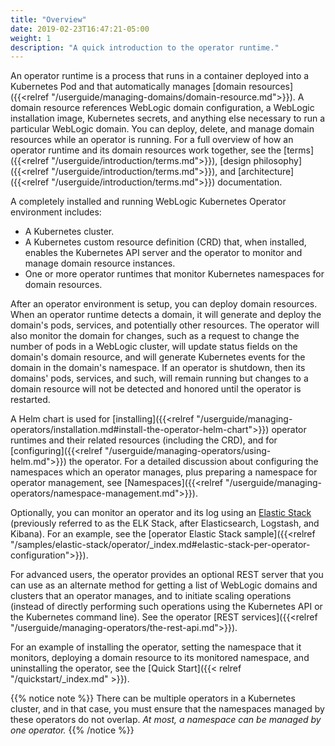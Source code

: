 ```yaml
---
title: "Overview"
date: 2019-02-23T16:47:21-05:00
weight: 1
description: "A quick introduction to the operator runtime."
---
```


An operator runtime is a process that runs in a container deployed into a Kubernetes Pod and that automatically manages
[domain resources]({{<relref "/userguide/managing-domains/domain-resource.md">}}).
A domain resource references WebLogic domain configuration,
a WebLogic installation image,
Kubernetes secrets,
and anything else necessary to run a particular WebLogic domain.
You can deploy, delete, and manage domain resources while an operator is running.
For a full overview of how an operator runtime and its domain resources work together, see the
[terms]({{<relref "/userguide/introduction/terms.md">}}),
[design philosophy]({{<relref "/userguide/introduction/terms.md">}}),
and [architecture]({{<relref "/userguide/introduction/terms.md">}}) documentation.

A completely installed and running WebLogic Kubernetes Operator environment includes:

- A Kubernetes cluster.
- A Kubernetes custom resource definition (CRD) that, when installed,
  enables the Kubernetes API server and the operator to monitor and manage domain resource instances.
- One or more operator runtimes that monitor Kubernetes namespaces for domain resources.

After an operator environment is setup, you can deploy domain resources.
When an operator runtime detects a domain, it will generate and deploy the domain's pods, services, and potentially other resources.
The operator will also monitor the domain for changes, such as a request to change the number of pods in a WebLogic cluster,
will update status fields on the domain's domain resource, and will generate Kubernetes events for the domain in the domain's namespace.
If an operator is shutdown, then its domains' pods, services, and such, will remain running but changes
to a domain resource will not be detected and honored until the operator is restarted.

A Helm chart is used for [installing]({{<relref "/userguide/managing-operators/installation.md#install-the-operator-helm-chart">}}) operator runtimes and their related resources (including the CRD), and for [configuring]({{<relref "/userguide/managing-operators/using-helm.md">}}) the operator. For a detailed discussion about configuring the namespaces which an operator manages, plus preparing a namespace for operator management, see [Namespaces]({{<relref "/userguide/managing-operators/namespace-management.md">}}).

Optionally, you can monitor an operator and its log using an [Elastic Stack](https://www.elastic.co/what-is/)
(previously referred to as the ELK Stack, after Elasticsearch, Logstash, and Kibana).
For an example, see the [operator Elastic Stack sample]({{<relref "/samples/elastic-stack/operator/_index.md#elastic-stack-per-operator-configuration">}}).

For advanced users, the operator provides an optional REST server that
you can use as an alternate method for getting a list of WebLogic domains and clusters that an operator manages,
and to initiate scaling operations (instead of directly performing such operations using the Kubernetes API or the Kubernetes command line).
See the operator [REST services]({{<relref "/userguide/managing-operators/the-rest-api.md">}}).

For an example of installing the operator, setting the namespace that it monitors, deploying a domain resource to its monitored namespace, and uninstalling the operator, see the [Quick Start]({{< relref "/quickstart/_index.md" >}}).

{{% notice note %}}
There can be multiple operators in a Kubernetes cluster, and in that case, you must ensure that the namespaces managed by these operators do not overlap.
_At most, a namespace can be managed by one operator._
{{% /notice %}}

